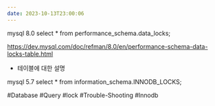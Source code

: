 ```yaml
---
date: 2023-10-13T23:00:06
---
```

mysql 8.0
select * from performance_schema.data_locks;

https://dev.mysql.com/doc/refman/8.0/en/performance-schema-data-locks-table.html
- 테이블에 대한 설명


mysql 5.7
select * from information_schema.INNODB_LOCKS;  


#Database 
#Query 
#lock 
#Trouble-Shooting 
#Innodb 